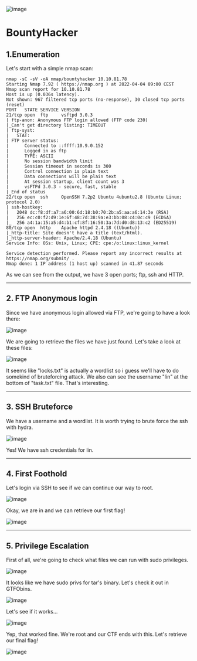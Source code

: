 ![image](https://user-images.githubusercontent.com/99112106/174274818-f7607b5c-a962-46ae-81b3-31c99b1d1263.png)

# BountyHacker

## 1.Enumeration 

Let's start with a simple nmap scan:

```
nmap -sC -sV -oA nmap/bountyhacker 10.10.81.78
Starting Nmap 7.92 ( https://nmap.org ) at 2022-04-04 09:00 CEST
Nmap scan report for 10.10.81.78
Host is up (0.036s latency).
Not shown: 967 filtered tcp ports (no-response), 30 closed tcp ports (reset)
PORT   STATE SERVICE VERSION
21/tcp open  ftp     vsftpd 3.0.3
| ftp-anon: Anonymous FTP login allowed (FTP code 230)
|_Can't get directory listing: TIMEOUT
| ftp-syst: 
|   STAT: 
| FTP server status:
|      Connected to ::ffff:10.9.0.152
|      Logged in as ftp
|      TYPE: ASCII
|      No session bandwidth limit
|      Session timeout in seconds is 300
|      Control connection is plain text
|      Data connections will be plain text
|      At session startup, client count was 3
|      vsFTPd 3.0.3 - secure, fast, stable
|_End of status
22/tcp open  ssh     OpenSSH 7.2p2 Ubuntu 4ubuntu2.8 (Ubuntu Linux; protocol 2.0)
| ssh-hostkey: 
|   2048 dc:f8:df:a7:a6:00:6d:18:b0:70:2b:a5:aa:a6:14:3e (RSA)
|   256 ec:c0:f2:d9:1e:6f:48:7d:38:9a:e3:bb:08:c4:0c:c9 (ECDSA)
|_  256 a4:1a:15:a5:d4:b1:cf:8f:16:50:3a:7d:d0:d8:13:c2 (ED25519)
80/tcp open  http    Apache httpd 2.4.18 ((Ubuntu))
|_http-title: Site doesn't have a title (text/html).
|_http-server-header: Apache/2.4.18 (Ubuntu)
Service Info: OSs: Unix, Linux; CPE: cpe:/o:linux:linux_kernel

Service detection performed. Please report any incorrect results at https://nmap.org/submit/ .
Nmap done: 1 IP address (1 host up) scanned in 41.87 seconds
```

As we can see from the output, we have 3 open ports; ftp, ssh and HTTP. 
* * *
## 2. FTP Anonymous login
Since we have anonymous login allowed via FTP, we're going to have a look there:

![image](https://user-images.githubusercontent.com/99112106/174274875-018eb4e9-d0e4-4065-a52c-114c61bb303d.png)

We are going to retrieve the files we have just found. Let's take a look at these files:

![image](https://user-images.githubusercontent.com/99112106/174274909-f537c5a2-e649-43b4-8d10-38ecab92cea3.png)

It seems like "locks.txt" is actually a wordlist so i guess we'll have to do somekind of bruteforcing attack. We also can see the username "lin" at the bottom of "task.txt" file. That's interesting.
* * *
## 3. SSH Bruteforce

We have a username and a wordlist. It is worth trying to brute force the ssh with hydra.

![image](https://user-images.githubusercontent.com/99112106/174274960-da104f3a-c693-4ee1-aeba-61e29e1d2933.png)

Yes! We have ssh credentials for lin. 

* * *
## 4. First Foothold

Let's login via SSH to see if we can continue our way to root.

![image](https://user-images.githubusercontent.com/99112106/174275028-3a4c49f4-3399-44df-af5c-d9ec65b581f0.png)

Okay, we are in and we can retrieve our first flag!

![image](https://user-images.githubusercontent.com/99112106/174275077-de82de3b-f195-4189-ae38-d467d63e2ae9.png)

* * *
## 5. Privilege Escalation

First of all, we're going to check what files we can run with sudo privileges.

![image](https://user-images.githubusercontent.com/99112106/174275130-01c3a977-203b-48f6-978f-c0a7b0492beb.png)

It looks like we have sudo privs for tar's binary. Let's check it out in GTFObins.

![image](https://user-images.githubusercontent.com/99112106/174275181-7003bfa2-9fe0-496c-9093-e221a65a6fe5.png)

Let's see if it works...

![image](https://user-images.githubusercontent.com/99112106/174275222-d77e37ff-938d-43e0-8088-6c579b4c4609.png)

Yep, that worked fine. We're root and our CTF ends with this. Let's retrieve our final flag!

![image](https://user-images.githubusercontent.com/99112106/174275274-e5520a67-fe93-41f3-b3a2-66b1a4a44559.png)
